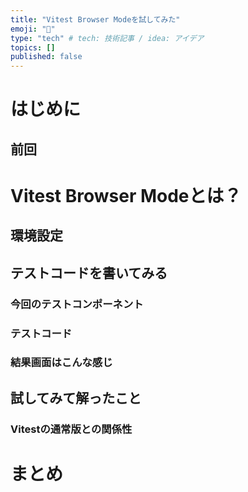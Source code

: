 ```yaml
---
title: "Vitest Browser Modeを試してみた"
emoji: "🕌"
type: "tech" # tech: 技術記事 / idea: アイデア
topics: []
published: false
---
```


# はじめに

## 前回

# Vitest Browser Modeとは？

## 環境設定

## テストコードを書いてみる

### 今回のテストコンポーネント

### テストコード

### 結果画面はこんな感じ

## 試してみて解ったこと

### Vitestの通常版との関係性

# まとめ